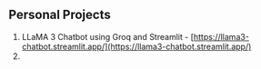 ## Personal Projects

1. LLaMA 3 Chatbot using Groq and Streamlit - [https://llama3-chatbot.streamlit.app/](https://llama3-chatbot.streamlit.app/)
2. 
